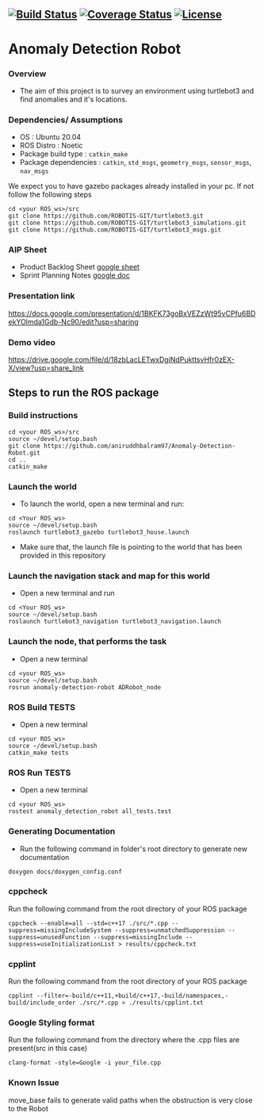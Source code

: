 [![Build Status](https://github.com/Irdab2000/Anomaly-Detection-Robot/actions/workflows/build_and_coveralls.yml/badge.svg)](https://github.com/aniruddhbalram97/Anomaly-Detection-Robot/actions/workflows/build_and_coveralls.yml)
[![Coverage Status](https://coveralls.io/repos/github/Irdab2000/Anomaly-Detection-Robot/badge.svg?branch=master)](https://coveralls.io/github/Irdab2000/Anomaly-Detection-Robot?branch=master)
[![License](https://img.shields.io/badge/License-Apache%202.0-blue.svg)](https://opensource.org/licenses/Apache-2.0)
---
# Anomaly Detection Robot

### Overview
- The aim of this project is to survey an environment using turtlebot3 and find anomalies and it's locations.

### Dependencies/ Assumptions
- OS : Ubuntu 20.04
- ROS Distro : Noetic
- Package build type : ```catkin_make```
- Package dependencies : ```catkin```, ```std_msgs```, ```geometry_msgs```, ```sensor_msgs```, ```nav_msgs```

We expect you to have gazebo packages already installed in your pc. If not follow the following steps
```
cd <your ROS_ws>/src
git clone https://github.com/ROBOTIS-GIT/turtlebot3.git
git clone https://github.com/ROBOTIS-GIT/turtlebot3_simulations.git
git clone https://github.com/ROBOTIS-GIT/turtlebot3_msgs.git
```

### AIP Sheet
- Product Backlog Sheet [google sheet](https://docs.google.com/spreadsheets/d/1uHDDDbMvHY4QyDjH6F0JqCa6SoQ2CfuYaCJu3RNxHEI/edit#gid=438129087)
- Sprint Planning Notes [google doc](https://docs.google.com/document/d/1wdccIWWXtUxuXXT_2JpvLoirFL0By40nLpI3DHsvV1o/edit)

### Presentation link
https://docs.google.com/presentation/d/1BKFK73goBxVEZzWt95vCPfu6BDekYOlmda1Gdb-Nc90/edit?usp=sharing

### Demo video
https://drive.google.com/file/d/18zbLacLETwxDgiNdPukttsvHfr0zEX-X/view?usp=share_link

## Steps to run the ROS package
### Build instructions
```
cd <your ROS_ws>/src
source ~/devel/setup.bash
git clone https://github.com/aniruddhbalram97/Anomaly-Detection-Robot.git
cd ..
catkin_make
```

### Launch the world
- To launch the world, open a new terminal and run:
```
cd <Your ROS_ws>
source ~/devel/setup.bash
roslaunch turtlebot3_gazebo turtlebot3_house.launch
```
- Make sure that, the launch file is pointing to the world that has been provided in this repository

### Launch the navigation stack and map for this world
- Open a new terminal and run
```
cd <Your ROS_ws>
source ~/devel/setup.bash
roslaunch turtlebot3_navigation turtlebot3_navigation.launch
```
### Launch the node, that performs the task
- Open a new terminal
```
cd <your ROS_ws>
source ~/devel/setup.bash
rosrun anomaly-detection-robot ADRobot_node
```
### ROS Build TESTS
- Open a new terminal
```
cd <your ROS_ws>
source ~/devel/setup.bash
catkin_make tests
```
### ROS Run TESTS
- Open a new terminal
```
cd <your ROS_ws>
rostest anomaly_detection_robot all_tests.test
```
### Generating Documentation
- Run the following command in folder's root directory to generate new documentation

```
doxygen docs/doxygen_config.conf
```
### cppcheck
Run the following command from the root directory of your ROS package
```
cppcheck --enable=all --std=c++17 ./src/*.cpp --suppress=missingIncludeSystem --suppress=unmatchedSuppression --suppress=unusedFunction --suppress=missingInclude --suppress=useInitializationList > results/cppcheck.txt
```
### cpplint
Run the following command from the root directory of your ROS package
```
cpplint --filter=-build/c++11,+build/c++17,-build/namespaces,-build/include_order ./src/*.cpp > ./results/cpplint.txt
```
### Google Styling format
Run the following command from the directory where the .cpp files are present(src in this case)
```
clang-format -style=Google -i your_file.cpp
```

### Known Issue
move_base fails to generate valid paths when the obstruction is very close to the Robot
